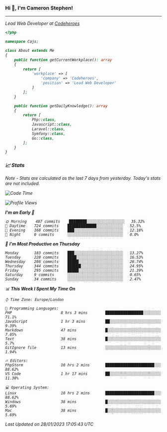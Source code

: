 ### Hi 👋, I'm Cameron Stephen!
<hr>
<p><em>Lead Web Developer at <a href="https://codeheroes.co.uk">Codeheroes</a></p>


```php
<?php

namespace Cajs;

class About extends Me
{
    public function getCurrentWorkplace(): array
    {
        return [
            'workplace' => [
                'company' => 'Codeheroes',
                'position' => 'Lead Web Developer'
            ]
        ];
    }

    public function getDailyKnowledge(): array
    {
        return [
            Php::class,
            Javascript::class,
            Laravel::class,
            Symfony::class,
            Go::class,
        ];
    }
}
```

### 📈 Stats
<p><em>Note - Stats are calculated as the last 7 days from yesterday. Today's stats are not included.</em></p>


<!--START_SECTION:waka-->
![Code Time](http://img.shields.io/badge/Code%20Time-3%2C249%20hrs%2058%20mins-blue)

![Profile Views](http://img.shields.io/badge/Profile%20Views-3-blue)

**I'm an Early 🐤** 

```text
🌞 Morning    487 commits    ████████░░░░░░░░░░░░░░░░░   35.32% 
🌆 Daytime    724 commits    █████████████░░░░░░░░░░░░   52.5% 
🌃 Evening    168 commits    ███░░░░░░░░░░░░░░░░░░░░░░   12.18% 
🌙 Night      0 commits      ░░░░░░░░░░░░░░░░░░░░░░░░░   0.0%

```
📅 **I'm Most Productive on Thursday** 

```text
Monday       183 commits    ███░░░░░░░░░░░░░░░░░░░░░░   13.27% 
Tuesday      228 commits    ████░░░░░░░░░░░░░░░░░░░░░   16.53% 
Wednesday    286 commits    █████░░░░░░░░░░░░░░░░░░░░   20.74% 
Thursday     344 commits    ██████░░░░░░░░░░░░░░░░░░░   24.95% 
Friday       295 commits    █████░░░░░░░░░░░░░░░░░░░░   21.39% 
Saturday     9 commits      ░░░░░░░░░░░░░░░░░░░░░░░░░   0.65% 
Sunday       34 commits     ░░░░░░░░░░░░░░░░░░░░░░░░░   2.47%

```


📊 **This Week I Spent My Time On** 

```text
⌚︎ Time Zone: Europe/London

💬 Programming Languages: 
PHP                      8 hrs 3 mins        █████████████████░░░░░░░░   71.1% 
JavaScript               1 hr 3 mins         ██░░░░░░░░░░░░░░░░░░░░░░░   9.39% 
Markdown                 47 mins             █░░░░░░░░░░░░░░░░░░░░░░░░   7.05% 
Text                     38 mins             █░░░░░░░░░░░░░░░░░░░░░░░░   5.7% 
GitIgnore file           13 mins             ░░░░░░░░░░░░░░░░░░░░░░░░░   1.94%

🔥 Editors: 
PhpStorm                 10 hrs 2 mins       ██████████████████████░░░   88.62% 
VS Code                  1 hr 17 mins        ██░░░░░░░░░░░░░░░░░░░░░░░   11.38%

💻 Operating System: 
Linux                    10 hrs 2 mins       ██████████████████████░░░   88.62% 
Windows                  38 mins             █░░░░░░░░░░░░░░░░░░░░░░░░   5.69% 
Mac                      38 mins             █░░░░░░░░░░░░░░░░░░░░░░░░   5.69%

```


 Last Updated on 28/01/2023 17:05:43 UTC
<!--END_SECTION:waka-->
